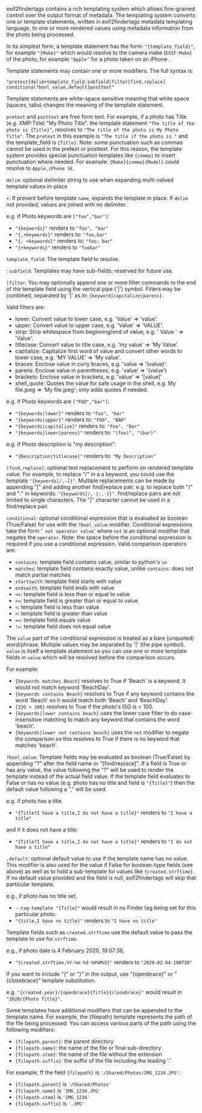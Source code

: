 exif2findertags contains a rich templating system which allows fine-grained control over the output format of metadata. The templating system converts one or template statements, written in exif2findertags metadata templating language, to one or more rendered values using metadata information from the photo being processed. 

In its simplest form, a template statement has the form: `"{template_field}"`, for example `"{Make}"` which would resolve to the camera make (`EXIF:Make`) of the photo, for example `"Apple"` for a photo taken on an iPhone   .

Template statements may contain one or more modifiers.  The full syntax is:

`"pretext{delim+template_field:subfield|filter[find,replace] conditional?bool_value,default}posttext"`

Template statements are white-space sensitive meaning that white space (spaces, tabs) changes the meaning of the template statement.

`pretext` and `posttext` are free form text.  For example, if a photo has Title (e.g. XMP:Title) "My Photo Title". the template statement `"The title of the photo is {Title}"`, resolves to `"The title of the photo is My Photo Title"`.  The `pretext` in this example is `"The title if the photo is "` and the template_field is `{Title}`.  Note: some punctuation such as commas cannot be used in the pretext or posttext.  For this reason, the template system provides special punctuation templates like `{comma}` to insert punctuation where needed. For example: `{Make}{comma}{Model}` could resolve to `Apple,iPhone SE`. 


`delim`: optional delimiter string to use when expanding multi-valued template values in-place

`+`: If present before template `name`, expands the template in place.  If `delim` not provided, values are joined with no delimiter.

e.g. if Photo keywords are `["foo","bar"]`:

- `"{keywords}"` renders to `"foo", "bar"`
- `"{,+keywords}"` renders to: `"foo,bar"`
- `"{; +keywords}"` renders to: `"foo; bar"`
- `"{+keywords}"` renders to `"foobar"`

`template_field`: The template field to resolve.  

`:subfield`: Templates may have sub-fields; reserved for future use.

`|filter`: You may optionally append one or more filter commands to the end of the template field using the vertical pipe ('|') symbol.  Filters may be combined, separated by '|' as in: `{keyword|capitalize|parens}`.

Valid filters are:

- lower: Convert value to lower case, e.g. 'Value' => 'value'.
- upper: Convert value to upper case, e.g. 'Value' => 'VALUE'.
- strip: Strip whitespace from beginning/end of value, e.g. ' Value ' => 'Value'.
- titlecase: Convert value to title case, e.g. 'my value' => 'My Value'.
- capitalize: Capitalize first word of value and convert other words to lower case, e.g. 'MY VALUE' => 'My value'.
- braces: Enclose value in curly braces, e.g. 'value => '{value}'.
- parens: Enclose value in parentheses, e.g. 'value' => '(value')
- brackets: Enclose value in brackets, e.g. 'value' => '[value]'
- shell_quote: Quotes the value for safe usage in the shell, e.g. My file.jpeg => 'My file.jpeg'; only adds quotes if needed.
<!-- 
- function: Run custom python function to filter value; use in format 'function:/path/to/file.py::function_name'. See example at https://github.com/RhetTbull/osxphotos/blob/master/examples/template_filter.py
-->

e.g. if Photo keywords are `["FOO","bar"]`:

- `"{keywords|lower}"` renders to `"foo", "bar"`
- `"{keywords|upper}"` renders to: `"FOO", "BAR"`
- `"{keywords|capitalize}"` renders to: `"Foo", "Bar"`
- `"{keywords|lower|parens}"` renders to: `"(foo)", "(bar)"`

e.g. if Photo description is "my description":

- `"{Description|titlecase}"` renders to: `"My Description"`

`[find,replace]`: optional text replacement to perform on rendered template value.  For example, to replace "/" in a a keyword, you could use the template `"{keywords[/,-]}"`.  Multiple replacements can be made by appending "|" and adding another find|replace pair.  e.g. to replace both "/" and ":" in keywords: `"{keywords[/,-|:,-]}"`.  find/replace pairs are not limited to single characters.  The "|" character cannot be used in a find/replace pair.

`conditional`: optional conditional expression that is evaluated as boolean (True/False) for use with the `?bool_value` modifier.  Conditional expressions take the form '` not operator value`' where `not` is an optional modifier that negates the `operator`.  Note: the space before the conditional expression is required if you use a conditional expression.  Valid comparison operators are:

- `contains`: template field contains value, similar to python's `in`
- `matches`: template field contains exactly value, unlike `contains`: does not match partial matches
- `startswith`: template field starts with value
- `endswith`: template field ends with value
- `<=`: template field is less than or equal to value
- `>=`: template field is greater than or equal to value
- `<`: template field is less than value
- `>`: template field is greater than value
- `==`: template field equals value
- `!=`: template field does not equal value

The `value` part of the conditional expression is treated as a bare (unquoted) word/phrase.  Multiple values may be separated by '|' (the pipe symbol).  `value` is itself a template statement so you can use one or more template fields in `value` which will be resolved before the comparison occurs.

For example:

- `{keywords matches Beach}` resolves to True if 'Beach' is a keyword. It would not match keyword 'BeachDay'.
- `{keywords contains Beach}` resolves to True if any keyword contains the word 'Beach' so it would match both 'Beach' and 'BeachDay'.
- `{ISO < 100}` resolves to True if the photo's ISO is < 100.
- `{keywords|lower contains beach}` uses the lower case filter to do case-insensitive matching to match any keyword that contains the word 'beach'.
- `{keywords|lower not contains beach}` uses the `not` modifier to negate the comparison so this resolves to True if there is no keyword that matches 'beach'.

`?bool_value`: Template fields may be evaluated as boolean (True/False) by appending "?" after the field name or "[find/replace]".  If a field is True or has any value, the value following the "?" will be used to render the template instead of the actual field value.  If the template field evaluates to False or has no value (e.g. photo has no title and field is `"{Title}"`) then the default value following a "," will be used.  

e.g. if photo has a title

- `"{Title?I have a title,I do not have a title}"` renders to `"I have a title"`

and if it does not have a title: 

- `"{Title?I have a title,I do not have a title}"` renders to `"I do not have a title"`

`,default`: optional default value to use if the template name has no value.  This modifier is also used for the value if False for boolean-type fields (see above) as well as to hold a sub-template for values like `{created.strftime}`.  If no default value provided and the field is null, exif2findertags will skip that particular template.   

e.g., if photo has no title set,

- `--tag-template "{Title}"` would result in no Finder tag being set for this particular photo. 
- `"{title,I have no title}"` renders to `"I have no title"`

Template fields such as `created.strftime` use the default value to pass the template to use for `strftime`.  

e.g., if photo date is 4 February 2020, 19:07:38,

- `"{created.strftime,%Y-%m-%d-%H%M%S}"` renders to `"2020-02-04-190738"`

If you want to include "{" or "}" in the output, use "{openbrace}" or "{closebrace}" template substitution.

e.g. `"{created.year}/{openbrace}{Title}{closebrace}"` would result in `"2020/{Photo Title}"`.

Some templates have additional modifiers that can be appended to the template name. For example, the {filepath} template represents the path of the file being processed. You can access various parts of the path using the following modifiers:

- `{filepath.parent}`: the parent directory
- `{filepath.name}`: the name of the file or final sub-directory
- `{filepath.stem}`: the name of the file without the extension
- `{filepath.suffix}`: the suffix of the file including the leading '.'

For example, ff the field `{filepath}` is `'/Shared/Photos/IMG_1234.JPG'`:

- `{filepath.parent}` is `'/Shared/Photos'`
- `{filepath.name}` is `'IMG_1234.JPG'`
- `{filepath.stem}` is `'IMG_1234'`
- `{filepath.suffix}` is `'.JPG'`
